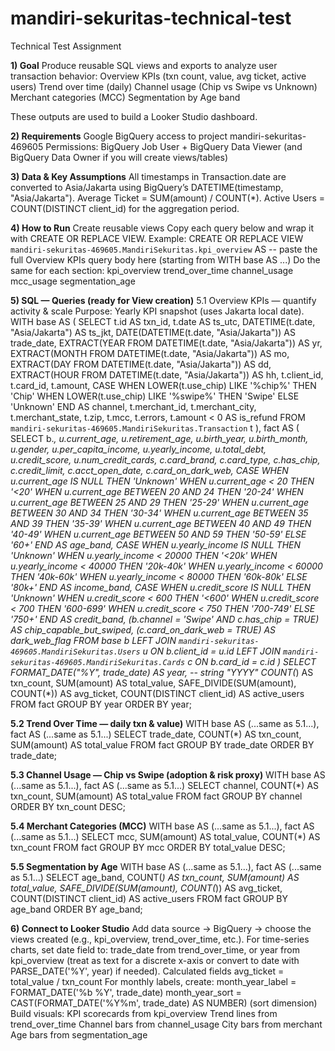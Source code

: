 # mandiri-sekuritas-technical-test
Technical Test Assignment

**1) Goal**
Produce reusable SQL views and exports to analyze user transaction behavior:
Overview KPIs (txn count, value, avg ticket, active users)
Trend over time (daily)
Channel usage (Chip vs Swipe vs Unknown)
Merchant categories (MCC)
Segmentation by Age band


These outputs are used to build a Looker Studio dashboard.

**2) Requirements**
Google BigQuery access to project mandiri-sekuritas-469605
Permissions: BigQuery Job User + BigQuery Data Viewer (and BigQuery Data Owner if you will create views/tables)


**3) Data & Key Assumptions**
All timestamps in Transaction.date are converted to Asia/Jakarta using BigQuery’s DATETIME(timestamp, "Asia/Jakarta").
Average Ticket = SUM(amount) / COUNT(*).
Active Users = COUNT(DISTINCT client_id) for the aggregation period.

**4) How to Run** 
Create reusable views 
Copy each query below and wrap it with CREATE OR REPLACE VIEW. Example:
CREATE OR REPLACE VIEW `mandiri-sekuritas-469605.MandiriSekuritas.kpi_overview` AS
-- paste the full Overview KPIs query body here (starting from WITH base AS ...)
Do the same for each section:
kpi_overview
trend_over_time
channel_usage
mcc_usage
segmentation_age

**5) SQL — Queries (ready for View creation)**
5.1 Overview KPIs — quantify activity & scale
Purpose: Yearly KPI snapshot (uses Jakarta local date).
WITH base AS (
  SELECT
    t.id AS txn_id,
    t.date AS ts_utc,
    DATETIME(t.date, "Asia/Jakarta") AS ts_jkt,
    DATE(DATETIME(t.date, "Asia/Jakarta")) AS trade_date,
    EXTRACT(YEAR  FROM DATETIME(t.date, "Asia/Jakarta")) AS yr,
    EXTRACT(MONTH FROM DATETIME(t.date, "Asia/Jakarta")) AS mo,
    EXTRACT(DAY   FROM DATETIME(t.date, "Asia/Jakarta")) AS dd,
    EXTRACT(HOUR  FROM DATETIME(t.date, "Asia/Jakarta")) AS hh,
    t.client_id, t.card_id, t.amount,
    CASE
      WHEN LOWER(t.use_chip) LIKE '%chip%'  THEN 'Chip'
      WHEN LOWER(t.use_chip) LIKE '%swipe%' THEN 'Swipe'
      ELSE 'Unknown'
    END AS channel,
    t.merchant_id, t.merchant_city, t.merchant_state, t.zip, t.mcc, t.errors,
    t.amount < 0 AS is_refund
  FROM `mandiri-sekuritas-469605.MandiriSekuritas.Transaction` t
),
fact AS (
  SELECT
    b.*,
    u.current_age, u.retirement_age, u.birth_year, u.birth_month, u.gender,
    u.per_capita_income, u.yearly_income, u.total_debt, u.credit_score, u.num_credit_cards,
    c.card_brand, c.card_type, c.has_chip, c.credit_limit, c.acct_open_date, c.card_on_dark_web,
    CASE
      WHEN u.current_age IS NULL THEN 'Unknown'
      WHEN u.current_age < 20                 THEN '<20'
      WHEN u.current_age BETWEEN 20 AND 24    THEN '20-24'
      WHEN u.current_age BETWEEN 25 AND 29    THEN '25-29'
      WHEN u.current_age BETWEEN 30 AND 34    THEN '30-34'
      WHEN u.current_age BETWEEN 35 AND 39    THEN '35-39'
      WHEN u.current_age BETWEEN 40 AND 49    THEN '40-49'
      WHEN u.current_age BETWEEN 50 AND 59    THEN '50-59'
      ELSE '60+'
    END AS age_band,
    CASE
      WHEN u.yearly_income IS NULL THEN 'Unknown'
      WHEN u.yearly_income < 20000 THEN '<20k'
      WHEN u.yearly_income < 40000 THEN '20k-40k'
      WHEN u.yearly_income < 60000 THEN '40k-60k'
      WHEN u.yearly_income < 80000 THEN '60k-80k'
      ELSE '80k+'
    END AS income_band,
    CASE
      WHEN u.credit_score IS NULL THEN 'Unknown'
      WHEN u.credit_score < 600   THEN '<600'
      WHEN u.credit_score < 700   THEN '600-699'
      WHEN u.credit_score < 750   THEN '700-749'
      ELSE '750+'
    END AS credit_band,
    (b.channel = 'Swipe' AND c.has_chip = TRUE) AS chip_capable_but_swiped,
    (c.card_on_dark_web = TRUE) AS dark_web_flag
  FROM base b
  LEFT JOIN `mandiri-sekuritas-469605.MandiriSekuritas.Users` u ON b.client_id = u.id
  LEFT JOIN `mandiri-sekuritas-469605.MandiriSekuritas.Cards` c ON b.card_id = c.id
)
SELECT
  FORMAT_DATE("%Y", trade_date) AS year,  -- string "YYYY"
  COUNT(*)                                   AS txn_count,
  SUM(amount)                                AS total_value,
  SAFE_DIVIDE(SUM(amount), COUNT(*))         AS avg_ticket,
  COUNT(DISTINCT client_id)                  AS active_users
FROM fact
GROUP BY year
ORDER BY year;


**5.2 Trend Over Time — daily txn & value)**
WITH base AS (...same as 5.1...), fact AS (...same as 5.1...)
SELECT
  trade_date,
  COUNT(*)      AS txn_count,
  SUM(amount)   AS total_value
FROM fact
GROUP BY trade_date
ORDER BY trade_date;


**5.3 Channel Usage — Chip vs Swipe (adoption & risk proxy)**
WITH base AS (...same as 5.1...), fact AS (...same as 5.1...)
SELECT
  channel,
  COUNT(*)    AS txn_count,
  SUM(amount) AS total_value
FROM fact
GROUP BY channel
ORDER BY txn_count DESC;


**5.4 Merchant Categories (MCC)**
WITH base AS (...same as 5.1...), fact AS (...same as 5.1...)
SELECT
  mcc,
  SUM(amount) AS total_value,
  COUNT(*)    AS txn_count
FROM fact
GROUP BY mcc
ORDER BY total_value DESC;


**5.5 Segmentation by Age**
WITH base AS (...same as 5.1...), fact AS (...same as 5.1...)
SELECT
  age_band,
  COUNT(*)                                  AS txn_count,
  SUM(amount)                               AS total_value,
  SAFE_DIVIDE(SUM(amount), COUNT(*))        AS avg_ticket,
  COUNT(DISTINCT client_id)                 AS active_users
FROM fact
GROUP BY age_band
ORDER BY age_band;

**6) Connect to Looker Studio**
Add data source → BigQuery → choose the views created (e.g., kpi_overview, trend_over_time, etc.).
For time-series charts, set date field to:
trade_date from trend_over_time, or
year from kpi_overview (treat as text for a discrete x-axis or convert to date with PARSE_DATE('%Y', year) if needed).
Calculated fields 
avg_ticket = total_value / txn_count
For monthly labels, create:
month_year_label = FORMAT_DATE('%b %Y', trade_date)
month_year_sort = CAST(FORMAT_DATE('%Y%m', trade_date) AS NUMBER) (sort dimension)
Build visuals:
KPI scorecards from kpi_overview
Trend lines from trend_over_time
Channel bars from channel_usage
City bars from merchant
Age bars from segmentation_age





